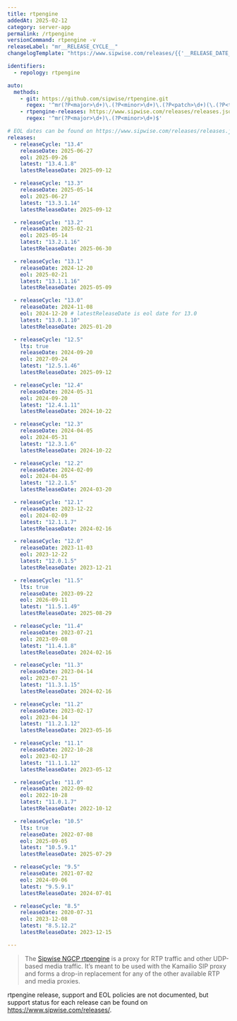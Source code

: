 ```yaml
---
title: rtpengine
addedAt: 2025-02-12
category: server-app
permalink: /rtpengine
versionCommand: rtpengine -v
releaseLabel: "mr__RELEASE_CYCLE__"
changelogTemplate: "https://www.sipwise.com/releases/{{'__RELEASE_DATE__'|split:'-'|first}}/mr__RELEASE_CYCLE__"

identifiers:
  - repology: rtpengine

auto:
  methods:
    - git: https://github.com/sipwise/rtpengine.git
      regex: '^mr(?P<major>\d+)\.(?P<minor>\d+)\.(?P<patch>\d+)(\.(?P<tiny>\d+))?$'
    - rtpengine-releases: https://www.sipwise.com/releases/releases.json
      regex: '^mr(?P<major>\d+)\.(?P<minor>\d+)$'

# EOL dates can be found on https://www.sipwise.com/releases/releases.json.
releases:
  - releaseCycle: "13.4"
    releaseDate: 2025-06-27
    eol: 2025-09-26
    latest: "13.4.1.8"
    latestReleaseDate: 2025-09-12

  - releaseCycle: "13.3"
    releaseDate: 2025-05-14
    eol: 2025-06-27
    latest: "13.3.1.14"
    latestReleaseDate: 2025-09-12

  - releaseCycle: "13.2"
    releaseDate: 2025-02-21
    eol: 2025-05-14
    latest: "13.2.1.16"
    latestReleaseDate: 2025-06-30

  - releaseCycle: "13.1"
    releaseDate: 2024-12-20
    eol: 2025-02-21
    latest: "13.1.1.16"
    latestReleaseDate: 2025-05-09

  - releaseCycle: "13.0"
    releaseDate: 2024-11-08
    eol: 2024-12-20 # latestReleaseDate is eol date for 13.0
    latest: "13.0.1.10"
    latestReleaseDate: 2025-01-20

  - releaseCycle: "12.5"
    lts: true
    releaseDate: 2024-09-20
    eol: 2027-09-24
    latest: "12.5.1.46"
    latestReleaseDate: 2025-09-12

  - releaseCycle: "12.4"
    releaseDate: 2024-05-31
    eol: 2024-09-20
    latest: "12.4.1.11"
    latestReleaseDate: 2024-10-22

  - releaseCycle: "12.3"
    releaseDate: 2024-04-05
    eol: 2024-05-31
    latest: "12.3.1.6"
    latestReleaseDate: 2024-10-22

  - releaseCycle: "12.2"
    releaseDate: 2024-02-09
    eol: 2024-04-05
    latest: "12.2.1.5"
    latestReleaseDate: 2024-03-20

  - releaseCycle: "12.1"
    releaseDate: 2023-12-22
    eol: 2024-02-09
    latest: "12.1.1.7"
    latestReleaseDate: 2024-02-16

  - releaseCycle: "12.0"
    releaseDate: 2023-11-03
    eol: 2023-12-22
    latest: "12.0.1.5"
    latestReleaseDate: 2023-12-21

  - releaseCycle: "11.5"
    lts: true
    releaseDate: 2023-09-22
    eol: 2026-09-11
    latest: "11.5.1.49"
    latestReleaseDate: 2025-08-29

  - releaseCycle: "11.4"
    releaseDate: 2023-07-21
    eol: 2023-09-08
    latest: "11.4.1.8"
    latestReleaseDate: 2024-02-16

  - releaseCycle: "11.3"
    releaseDate: 2023-04-14
    eol: 2023-07-21
    latest: "11.3.1.15"
    latestReleaseDate: 2024-02-16

  - releaseCycle: "11.2"
    releaseDate: 2023-02-17
    eol: 2023-04-14
    latest: "11.2.1.12"
    latestReleaseDate: 2023-05-16

  - releaseCycle: "11.1"
    releaseDate: 2022-10-28
    eol: 2023-02-17
    latest: "11.1.1.12"
    latestReleaseDate: 2023-05-12

  - releaseCycle: "11.0"
    releaseDate: 2022-09-02
    eol: 2022-10-28
    latest: "11.0.1.7"
    latestReleaseDate: 2022-10-12

  - releaseCycle: "10.5"
    lts: true
    releaseDate: 2022-07-08
    eol: 2025-09-05
    latest: "10.5.9.1"
    latestReleaseDate: 2025-07-29

  - releaseCycle: "9.5"
    releaseDate: 2021-07-02
    eol: 2024-09-06
    latest: "9.5.9.1"
    latestReleaseDate: 2024-07-01

  - releaseCycle: "8.5"
    releaseDate: 2020-07-31
    eol: 2023-12-08
    latest: "8.5.12.2"
    latestReleaseDate: 2023-12-15

---
```


> The [Sipwise NGCP rtpengine](https://www.sipwise.com/products/rtpengine/) is a proxy for RTP traffic and other UDP-based media traffic.
> It’s meant to be used with the Kamailio SIP proxy and forms a drop-in replacement for any of the other available RTP and media proxies.

rtpengine release, support and EOL policies are not documented, but support status for each release can be found on <https://www.sipwise.com/releases/>.
